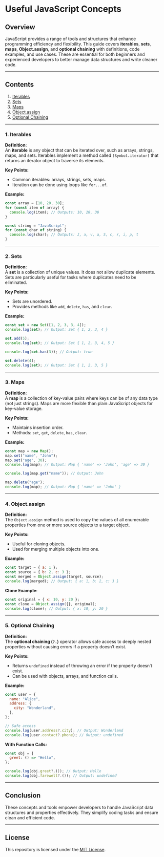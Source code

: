 # Useful JavaScript Concepts  

## Overview  

JavaScript provides a range of tools and structures that enhance programming efficiency and flexibility. This guide covers **iterables**, **sets**, **maps**, **Object.assign**, and **optional chaining** with definitions, code examples, and use cases. These are essential for both beginners and experienced developers to better manage data structures and write cleaner code.  

---

## Contents  

1. [Iterables](#1-iterables)  
2. [Sets](#2-sets)  
3. [Maps](#3-maps)  
4. [Object.assign](#4-objectassign)  
5. [Optional Chaining](#5-optional-chaining)  

---

### 1. Iterables  

**Definition:**  
An **iterable** is any object that can be iterated over, such as arrays, strings, maps, and sets. Iterables implement a method called `[Symbol.iterator]` that returns an iterator object to traverse its elements.  

**Key Points:**  
- Common iterables: arrays, strings, sets, maps.  
- Iteration can be done using loops like `for...of`.  

**Example:**  
```javascript
const array = [10, 20, 30];
for (const item of array) {
  console.log(item); // Outputs: 10, 20, 30
}

const string = "JavaScript";
for (const char of string) {
  console.log(char); // Outputs: J, a, v, a, S, c, r, i, p, t
}
```  

---

### 2. Sets  

**Definition:**  
A **set** is a collection of unique values. It does not allow duplicate elements. Sets are particularly useful for tasks where duplicates need to be eliminated.  

**Key Points:**  
- Sets are unordered.  
- Provides methods like `add`, `delete`, `has`, and `clear`.  

**Example:**  
```javascript
const set = new Set([1, 2, 3, 3, 4]);
console.log(set); // Output: Set { 1, 2, 3, 4 }

set.add(5);
console.log(set); // Output: Set { 1, 2, 3, 4, 5 }

console.log(set.has(3)); // Output: true

set.delete(4);
console.log(set); // Output: Set { 1, 2, 3, 5 }
```  

---

### 3. Maps  

**Definition:**  
A **map** is a collection of key-value pairs where keys can be of any data type (not just strings). Maps are more flexible than plain JavaScript objects for key-value storage.  

**Key Points:**  
- Maintains insertion order.  
- Methods: `set`, `get`, `delete`, `has`, `clear`.  

**Example:**  
```javascript
const map = new Map();
map.set("name", "John");
map.set("age", 30);
console.log(map); // Output: Map { 'name' => 'John', 'age' => 30 }

console.log(map.get("name")); // Output: John

map.delete("age");
console.log(map); // Output: Map { 'name' => 'John' }
```  

---

### 4. Object.assign  

**Definition:**  
The `Object.assign` method is used to copy the values of all enumerable properties from one or more source objects to a target object.  

**Key Points:**  
- Useful for cloning objects.  
- Used for merging multiple objects into one.  

**Example:**  
```javascript
const target = { a: 1 };
const source = { b: 2, c: 3 };
const merged = Object.assign(target, source);
console.log(merged); // Output: { a: 1, b: 2, c: 3 }
```  

**Clone Example:**  
```javascript
const original = { x: 10, y: 20 };
const clone = Object.assign({}, original);
console.log(clone); // Output: { x: 10, y: 20 }
```  

---

### 5. Optional Chaining  

**Definition:**  
The **optional chaining (`?.`)** operator allows safe access to deeply nested properties without causing errors if a property doesn’t exist.  

**Key Points:**  
- Returns `undefined` instead of throwing an error if the property doesn’t exist.  
- Can be used with objects, arrays, and function calls.  

**Example:**  
```javascript
const user = {
  name: "Alice",
  address: {
    city: "Wonderland",
  },
};

// Safe access
console.log(user.address?.city); // Output: Wonderland
console.log(user.contact?.phone); // Output: undefined
```  

**With Function Calls:**  
```javascript
const obj = {
  greet: () => "Hello",
};

console.log(obj.greet?.()); // Output: Hello
console.log(obj.farewell?.()); // Output: undefined
```  

---

## Conclusion  

These concepts and tools empower developers to handle JavaScript data structures and properties effectively. They simplify coding tasks and ensure clean and efficient code.  

---

## License  

This repository is licensed under the [MIT License](LICENSE).